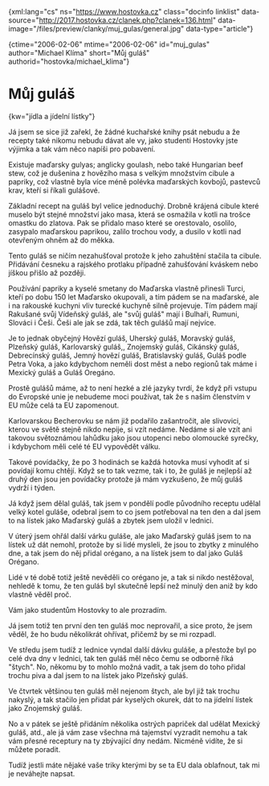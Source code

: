 
{xml:lang="cs" ns="https://www.hostovka.cz" class="docinfo linklist" data-source="http://2017.hostovka.cz/clanek.php?clanek=136.html" data-image="/files/preview/clanky/muj_gulas/general.jpg" data-type="article"}

{ctime="2006-02-06" mtime="2006-02-06" id="muj\_gulas" author="Michael Klíma" short="Můj guláš" authorid="hostovka/michael\_klima"}

# Můj guláš

<!-- generated attribute kw by user_udpatekw.sh on 2020-02-28, do not edit -->

{kw="jídla a jídelní lístky"}

Já jsem se sice již zařekl, že žádné kuchařské knihy psát nebudu a že recepty také nikomu nebudu dávat ale vy, jako studenti Hostovky jste výjimka a tak vám něco napíši pro pobavení.

Existuje maďarsky gulyas; anglicky goulash, nebo také Hungarian beef stew, což je dušenina z hovězího masa s velkým množstvím cibule a papriky, což vlastně byla více méně polévka maďarských kovbojů, pastevců krav, kteří si říkali gulášové.

Základní recept na guláš byl velice jednoduchý. Drobně krájená cibule které muselo být stejné množství jako masa, která se osmažila v kotli na trošce omastku do zlatova. Pak se přidalo maso které se orestovalo, osolilo, zasypalo maďarskou paprikou, zalilo trochou vody, a dusilo v kotli nad otevřeným ohněm až do měkka.

Tento guláš se ničím nezahušťoval protože k jeho zahuštění stačila ta cibule. Přidávání česneku a rajského protlaku případně zahušťování kváskem nebo jíškou přišlo až později.

Používání papriky a kyselé smetany do Maďarska vlastně přinesli Turci, kteří po dobu 150 let Maďarsko okupovali, a tím pádem se na maďarské, ale i na rakouské kuchyni vliv turecké kuchyně silně projevuje. Tím pádem mají Rakušané svůj Vídeňský guláš, ale "svůj guláš" mají i Bulhaři, Rumuni, Slováci i Češi. Češi ale jak se zdá, tak těch gulášů mají nejvíce.

Je to jednak obyčejný Hovězí guláš, Uherský guláš, Moravský guláš, Plzeňský guláš, Karlovarský guláš,, Znojemský guláš, Cikánský guláš, Debrecínský guláš, Jemný hovězí guláš, Bratislavský guláš, Guláš podle Petra Voka, a jako kdybychom neměli dost měst a nebo regionů tak máme i Mexický guláš a Guláš Oregáno.

Prostě gulášů máme, až to není hezké a zlé jazyky tvrdí, že když při vstupu do Evropské unie je nebudeme moci používat, tak že s našim členstvím v EU může celá ta EU zapomenout.

Karlovarskou Becherovku se nám již podařilo zašantročit, ale slivovici, kterou ve světě stejně nikdo nepije, si vzít nedáme. Nedáme si ale vzít ani takovou světoznámou lahůdku jako jsou utopenci nebo olomoucké syrečky, i kdybychom měli celé té EU vypovědět válku.

Takové povídačky, že po 3 hodinách se každá hotovka musí vyhodit ať si povídají komu chtějí. Když se to tak vezme, tak i to, že guláš je nejlepší až druhý den jsou jen povídačky protože já mám vyzkušeno, že můj guláš vydrží i týden.

Já když jsem dělal guláš, tak jsem v pondělí podle původního receptu udělal velký kotel guláše, odebral jsem to co jsem potřeboval na ten den a dal jsem to na lístek jako Maďarský guláš a zbytek jsem uložil v lednici.

V úterý jsem ohřál další várku guláše, ale jako Maďarský guláš jsem to na lístek už dát nemohl, protože by si lidé mysleli, že jsou to zbytky z minulého dne, a tak jsem do něj přidal orégano, a na lístek jsem to dal jako Guláš Orégano.

Lidé v té době totiž ještě nevěděli co orégano je, a tak si nikdo nestěžoval, nehledě k tomu, že ten guláš byl skutečně lepší než minulý den aniž by kdo vlastně věděl proč.

Vám jako studentům Hostovky to ale prozradím.

Já jsem totiž ten první den ten guláš moc neprovařil, a sice proto, že jsem věděl, že ho budu několikrát ohřívat, přičemž by se mi rozpadl.

Ve středu jsem tudíž z lednice vyndal další dávku guláše, a přestože byl po celé dva dny v lednici, tak ten guláš měl něco čemu se odborně říká "štych". No, někomu by to mohlo možná vadit, a tak jsem do toho přidal trochu piva a dal jsem to na lístek jako Plzeňský guláš.

Ve čtvrtek většinou ten guláš měl nejenom štych, ale byl již tak trochu nakyslý, a tak stačilo jen přidat pár kyselých okurek, dát to na jídelní lístek jako Znojemský guláš.

No a v pátek se ještě přidáním několika ostrých papriček dal udělat Mexický guláš, atd., ale já vám zase všechna má tajemství vyzradit nemohu a tak vám přesné receptury na ty zbývající dny nedám. Nicméně vidíte, že si můžete poradit.

Tudíž jestli máte nějaké vaše triky kterými by se ta EU dala oblafnout, tak mi je neváhejte napsat.


